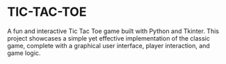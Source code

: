 # TIC-TAC-TOE
A fun and interactive Tic Tac Toe game built with Python and Tkinter. This project showcases a simple yet effective implementation of the classic game, complete with a graphical user interface, player interaction, and game logic.
